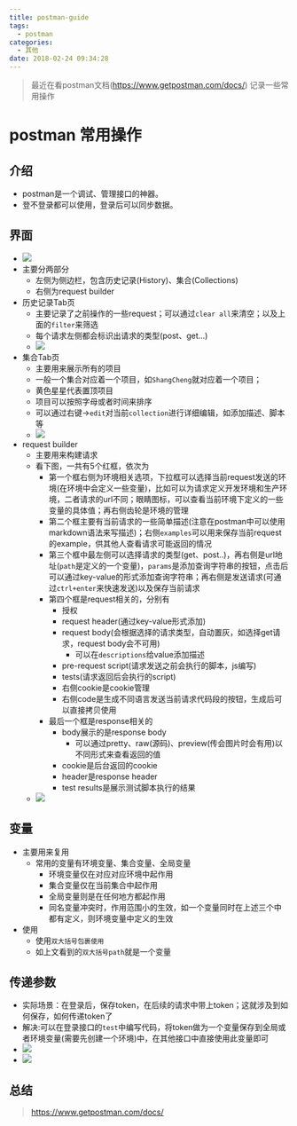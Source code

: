 ```yaml
---
title: postman-guide
tags:
  - postman
categories:
  - 其他
date: 2018-02-24 09:34:28
---
```


> 最近在看postman文档(https://www.getpostman.com/docs/)
> 记录一些常用操作

# postman 常用操作

## 介绍
- postman是一个调试、管理接口的神器。
- 登不登录都可以使用，登录后可以同步数据。

## 界面
- ![](preview.png)
- 主要分两部分
    - 左侧为侧边栏，包含历史记录(History)、集合(Collections)
    - 右侧为request builder
- 历史记录Tab页
    - 主要记录了之前操作的一些request；可以通过`clear all`来清空；以及上面的`filter`来筛选
    - 每个请求左侧都会标识出请求的类型(post、get...)
    - ![](side.png)
- 集合Tab页
    - 主要用来展示所有的项目
    - 一般一个集合对应着一个项目，如`ShangCheng`就对应着一个项目；
    - 黄色星星代表置顶项目
    - 项目可以按照字母或者时间来排序
    - 可以通过右键->`edit`对当前`collection`进行详细编辑，如添加描述、脚本等
    - ![](collections.png)
- request builder
    - 主要用来构建请求
    - 看下图，一共有5个红框，依次为
        - 第一个框右侧为环境相关选项，下拉框可以选择当前request发送的环境(在环境中会定义一些变量)，比如可以为请求定义开发环境和生产环境，二者请求的url不同；眼睛图标，可以查看当前环境下定义的一些变量的具体值；再右侧齿轮是环境的管理
        - 第二个框主要有当前请求的一些简单描述(注意在postman中可以使用markdown语法来写描述)；右侧`examples`可以用来保存当前request的example，供其他人查看请求可能返回的情况
        - 第三个框中最左侧可以选择请求的类型(get、post..)，再右侧是url地址(`path`是定义的一个变量)，`params`是添加查询字符串的按钮，点击后可以通过key-value的形式添加查询字符串；再右侧是发送请求(可通过`ctrl+enter`来快速发送)以及保存当前请求
        - 第四个框是request相关的，分别有
            - 授权
            - request header(通过key-value形式添加)
            - request body(会根据选择的请求类型，自动置灰，如选择get请求，request body会不可用)
                - 可以在`descriptions`给value添加描述
            - pre-request script(请求发送之前会执行的脚本，js编写)
            - tests(请求返回后会执行的script)
            - 右侧cookie是cookie管理
            - 右侧code是生成不同语言发送当前请求代码段的按钮，生成后可以直接拷贝使用
        - 最后一个框是response相关的
            - body展示的是response body
                - 可以通过pretty、raw(源码)、preview(传会图片时会有用)以不同形式来查看返回的值
            - cookie是后台返回的cookie
            - header是response header
            - test results是展示测试脚本执行的结果
    - ![](builder.png)

## 变量
- 主要用来复用
    - 常用的变量有环境变量、集合变量、全局变量
        - 环境变量仅在对应对应环境中起作用
        - 集合变量仅在当前集合中起作用
        - 全局变量则是在任何地方都起作用
        - 同名变量冲突时，作用范围小的生效，如一个变量同时在上述三个中都有定义，则环境变量中定义的生效
- 使用
    - 使用`双大括号包裹使用`
    - 如上文看到的`双大括号path`就是一个变量

## 传递参数
- 实际场景：在登录后，保存token，在后续的请求中带上token；这就涉及到如何保存，如何传递token了
- 解决:可以在登录接口的`test`中编写代码，将token做为一个变量保存到全局或者环境变量(需要先创建一个环境)中，在其他接口中直接使用此变量即可
- ![](saveVar.png)
- ![](useVar.png)

## 总结
> https://www.getpostman.com/docs/
